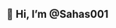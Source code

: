 

## 👋 Hi, I’m @Sahas001


<!---
Sahas001/Sahas001 is a ✨ special ✨ repository because its `README.md` (this file) appears on your GitHub profile.
You can click the Preview link to take a look at your changes.
--->
